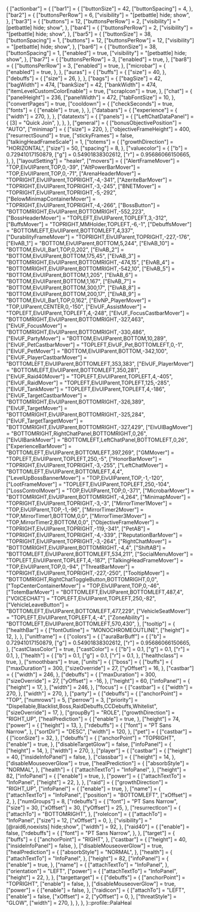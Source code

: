 {
    ["actionbar"] = {
        ["bar1"] = {
            ["buttonSize"] = 42,
            ["buttonSpacing"] = 4,
        },
        ["bar2"] = {
            ["buttonsPerRow"] = 6,
            ["visibility"] = "[petbattle] hide; show",
        },
        ["bar3"] = {
            ["buttons"] = 12,
            ["buttonsPerRow"] = 2,
            ["visibility"] = "[petbattle] hide; show",
        },
        ["bar4"] = {
            ["buttonsPerRow"] = 2,
            ["visibility"] = "[petbattle] hide; show",
        },
        ["bar5"] = {
            ["buttonSize"] = 38,
            ["buttonSpacing"] = 1,
            ["buttons"] = 12,
            ["buttonsPerRow"] = 12,
            ["visibility"] = "[petbattle] hide; show",
        },
        ["bar6"] = {
            ["buttonSize"] = 38,
            ["buttonSpacing"] = 1,
            ["enabled"] = true,
            ["visibility"] = "[petbattle] hide; show",
        },
        ["bar7"] = {
            ["buttonsPerRow"] = 3,
            ["enabled"] = true,
        },
        ["bar8"] = {
            ["buttonsPerRow"] = 3,
            ["enabled"] = true,
        },
        ["microbar"] = {
            ["enabled"] = true,
        },
    },
    ["auras"] = {
        ["buffs"] = {
            ["size"] = 40,
        },
        ["debuffs"] = {
            ["size"] = 26,
        },
    },
    ["bags"] = {
        ["bagSize"] = 42,
        ["bagWidth"] = 474,
        ["bankSize"] = 42,
        ["bankWidth"] = 474,
        ["itemLevelCustomColorEnable"] = true,
        ["scrapIcon"] = true,
    },
    ["chat"] = {
        ["panelHeight"] = 236,
        ["panelWidth"] = 472,
        ["tabFontSize"] = 10,
    },
    ["convertPages"] = true,
    ["cooldown"] = {
        ["checkSeconds"] = true,
        ["fonts"] = {
            ["enable"] = true,
        },
    },
    ["databars"] = {
        ["experience"] = {
            ["width"] = 270,
        },
    },
    ["datatexts"] = {
        ["panels"] = {
            ["LeftChatDataPanel"] = {
                [3] = "Quick Join",
            },
        },
    },
    ["general"] = {
        ["bonusObjectivePosition"] = "AUTO",
        ["minimap"] = {
            ["size"] = 220,
        },
        ["objectiveFrameHeight"] = 400,
        ["resurrectSound"] = true,
        ["stickyFrames"] = false,
        ["talkingHeadFrameScale"] = 1,
        ["totems"] = {
            ["growthDirection"] = "HORIZONTAL",
            ["size"] = 50,
            ["spacing"] = 8,
        },
        ["valuecolor"] = {
            ["b"] = 0.72941017150879,
            ["g"] = 0.54901838302612,
            ["r"] = 0.95686066150665,
        },
    },
    ["layoutSetting"] = "healer",
    ["movers"] = {
        ["AlertFrameMover"] = "TOP,ElvUIParent,TOP,0,-39",
        ["AltPowerBarMover"] = "TOP,ElvUIParent,TOP,0,-71",
        ["ArenaHeaderMover"] = "TOPRIGHT,ElvUIParent,TOPRIGHT,-4,-341",
        ["AzeriteBarMover"] = "TOPRIGHT,ElvUIParent,TOPRIGHT,-3,-245",
        ["BNETMover"] = "TOPRIGHT,ElvUIParent,TOPRIGHT,-5,-292",
        ["BelowMinimapContainerMover"] = "TOPRIGHT,ElvUIParent,TOPRIGHT,-4,-266",
        ["BossButton"] = "BOTTOMRIGHT,ElvUIParent,BOTTOMRIGHT,-552,223",
        ["BossHeaderMover"] = "TOPLEFT,ElvUIParent,TOPLEFT,3,-312",
        ["BuffsMover"] = "TOPRIGHT,MMHolder,TOPLEFT,-6,-1",
        ["DebuffsMover"] = "BOTTOMLEFT,ElvUIParent,BOTTOMLEFT,4,337",
        ["DurabilityFrameMover"] = "TOPRIGHT,ElvUIParent,TOPRIGHT,-227,-176",
        ["ElvAB_1"] = "BOTTOM,ElvUIParent,BOTTOM,5,244",
        ["ElvAB_10"] = "BOTTOM,ElvUI_Bar1,TOP,0,202",
        ["ElvAB_2"] = "BOTTOM,ElvUIParent,BOTTOM,175,45",
        ["ElvAB_3"] = "BOTTOMRIGHT,ElvUIParent,BOTTOMRIGHT,-474,15",
        ["ElvAB_4"] = "BOTTOMRIGHT,ElvUIParent,BOTTOMRIGHT,-542,10",
        ["ElvAB_5"] = "BOTTOM,ElvUIParent,BOTTOM,1,205",
        ["ElvAB_6"] = "BOTTOM,ElvUIParent,BOTTOM,1,167",
        ["ElvAB_7"] = "BOTTOM,ElvUIParent,BOTTOM,300,17",
        ["ElvAB_8"] = "BOTTOM,ElvUIParent,BOTTOM,200,17",
        ["ElvAB_9"] = "BOTTOM,ElvUI_Bar1,TOP,0,162",
        ["ElvNP_PlayerMover"] = "TOP,UIParent,CENTER,0,-150",
        ["ElvUF_AssistMover"] = "TOPLEFT,ElvUIParent,TOPLEFT,4,-248",
        ["ElvUF_FocusCastbarMover"] = "BOTTOMRIGHT,ElvUIParent,BOTTOMRIGHT,-327,463",
        ["ElvUF_FocusMover"] = "BOTTOMRIGHT,ElvUIParent,BOTTOMRIGHT,-330,486",
        ["ElvUF_PartyMover"] = "BOTTOM,ElvUIParent,BOTTOM,10,289",
        ["ElvUF_PetCastbarMover"] = "TOPLEFT,ElvUF_Pet,BOTTOMLEFT,0,-1",
        ["ElvUF_PetMover"] = "BOTTOM,ElvUIParent,BOTTOM,-342,100",
        ["ElvUF_PlayerCastbarMover"] = "BOTTOMLEFT,ElvUIParent,BOTTOMLEFT,353,383",
        ["ElvUF_PlayerMover"] = "BOTTOMLEFT,ElvUIParent,BOTTOMLEFT,350,281",
        ["ElvUF_Raid40Mover"] = "TOPLEFT,ElvUIParent,TOPLEFT,4,-405",
        ["ElvUF_RaidMover"] = "TOPLEFT,ElvUIParent,TOPLEFT,125,-285",
        ["ElvUF_TankMover"] = "TOPLEFT,ElvUIParent,TOPLEFT,4,-186",
        ["ElvUF_TargetCastbarMover"] = "BOTTOMRIGHT,ElvUIParent,BOTTOMRIGHT,-326,389",
        ["ElvUF_TargetMover"] = "BOTTOMRIGHT,ElvUIParent,BOTTOMRIGHT,-325,284",
        ["ElvUF_TargetTargetMover"] = "BOTTOMRIGHT,ElvUIParent,BOTTOMRIGHT,-327,429",
        ["ElvUIBagMover"] = "BOTTOMRIGHT,RightChatPanel,BOTTOMRIGHT,0,26",
        ["ElvUIBankMover"] = "BOTTOMLEFT,LeftChatPanel,BOTTOMLEFT,0,26",
        ["ExperienceBarMover"] = "BOTTOMLEFT,ElvUIParent,BOTTOMLEFT,397,269",
        ["GMMover"] = "TOPLEFT,ElvUIParent,TOPLEFT,250,-5",
        ["HonorBarMover"] = "TOPRIGHT,ElvUIParent,TOPRIGHT,-3,-255",
        ["LeftChatMover"] = "BOTTOMLEFT,ElvUIParent,BOTTOMLEFT,4,4",
        ["LevelUpBossBannerMover"] = "TOP,ElvUIParent,TOP,-1,-120",
        ["LootFrameMover"] = "TOPLEFT,ElvUIParent,TOPLEFT,250,-104",
        ["LossControlMover"] = "TOP,ElvUIParent,TOP,0,-371",
        ["MicrobarMover"] = "BOTTOMRIGHT,ElvUIParent,BOTTOMRIGHT,-4,264",
        ["MinimapMover"] = "TOPRIGHT,ElvUIParent,TOPRIGHT,-3,-3",
        ["MirrorTimer1Mover"] = "TOP,ElvUIParent,TOP,-1,-96",
        ["MirrorTimer2Mover"] = "TOP,MirrorTimer1,BOTTOM,0,0",
        ["MirrorTimer3Mover"] = "TOP,MirrorTimer2,BOTTOM,0,0",
        ["ObjectiveFrameMover"] = "TOPRIGHT,ElvUIParent,TOPRIGHT,-119,-341",
        ["PetAB"] = "TOPRIGHT,ElvUIParent,TOPRIGHT,-4,-339",
        ["ReputationBarMover"] = "TOPRIGHT,ElvUIParent,TOPRIGHT,-3,-264",
        ["RightChatMover"] = "BOTTOMRIGHT,ElvUIParent,BOTTOMRIGHT,-4,4",
        ["ShiftAB"] = "BOTTOMLEFT,ElvUIParent,BOTTOMLEFT,534,211",
        ["SocialMenuMover"] = "TOPLEFT,ElvUIParent,TOPLEFT,4,-187",
        ["TalkingHeadFrameMover"] = "TOP,ElvUIParent,TOP,0,-94",
        ["ThreatBarMover"] = "TOPRIGHT,ElvUIParent,TOPRIGHT,-227,-250",
        ["TooltipMover"] = "BOTTOMRIGHT,RightChatToggleButton,BOTTOMRIGHT,0,0",
        ["TopCenterContainerMover"] = "TOP,ElvUIParent,TOP,0,-46",
        ["TotemBarMover"] = "BOTTOMLEFT,ElvUIParent,BOTTOMLEFT,487,4",
        ["VOICECHAT"] = "TOPLEFT,ElvUIParent,TOPLEFT,250,-82",
        ["VehicleLeaveButton"] = "BOTTOMLEFT,ElvUIParent,BOTTOMLEFT,477,229",
        ["VehicleSeatMover"] = "TOPLEFT,ElvUIParent,TOPLEFT,4,-4",
        ["ZoneAbility"] = "BOTTOMLEFT,ElvUIParent,BOTTOMLEFT,570,430",
    },
    ["tooltip"] = {
        ["healthBar"] = {
            ["fontOutline"] = "MONOCHROMEOUTLINE",
            ["height"] = 12,
        },
    },
    ["unitframe"] = {
        ["colors"] = {
            ["auraBarBuff"] = {
                ["b"] = 0.72941017150879,
                ["g"] = 0.54901838302612,
                ["r"] = 0.95686066150665,
            },
            ["castClassColor"] = true,
            ["castColor"] = {
                ["b"] = 0.1,
                ["g"] = 0.1,
                ["r"] = 0.1,
            },
            ["health"] = {
                ["b"] = 0.1,
                ["g"] = 0.1,
                ["r"] = 0.1,
            },
            ["healthclass"] = true,
        },
        ["smoothbars"] = true,
        ["units"] = {
            ["boss"] = {
                ["buffs"] = {
                    ["maxDuration"] = 300,
                    ["sizeOverride"] = 27,
                    ["yOffset"] = 16,
                },
                ["castbar"] = {
                    ["width"] = 246,
                },
                ["debuffs"] = {
                    ["maxDuration"] = 300,
                    ["sizeOverride"] = 27,
                    ["yOffset"] = -16,
                },
                ["height"] = 60,
                ["infoPanel"] = {
                    ["height"] = 17,
                },
                ["width"] = 246,
            },
            ["focus"] = {
                ["castbar"] = {
                    ["width"] = 270,
                },
                ["width"] = 270,
            },
            ["party"] = {
                ["debuffs"] = {
                    ["anchorPoint"] = "TOP",
                    ["numrows"] = 5,
                    ["perrow"] = 3,
                    ["priority"] = "Dispellable,Blacklist,Boss,RaidDebuffs,CCDebuffs,Whitelist",
                    ["sizeOverride"] = 17,
                },
                ["groupBy"] = "ROLE",
                ["growthDirection"] = "RIGHT_UP",
                ["healPrediction"] = {
                    ["enable"] = true,
                },
                ["height"] = 74,
                ["power"] = {
                    ["height"] = 13,
                },
                ["rdebuffs"] = {
                    ["font"] = "PT Sans Narrow",
                },
                ["sortDir"] = "DESC",
                ["width"] = 120,
            },
            ["pet"] = {
                ["castbar"] = {
                    ["iconSize"] = 32,
                },
                ["debuffs"] = {
                    ["anchorPoint"] = "TOPRIGHT",
                    ["enable"] = true,
                },
                ["disableTargetGlow"] = false,
                ["infoPanel"] = {
                    ["height"] = 14,
                },
                ["width"] = 270,
            },
            ["player"] = {
                ["castbar"] = {
                    ["height"] = 40,
                    ["insideInfoPanel"] = false,
                },
                ["classbar"] = {
                    ["height"] = 14,
                },
                ["disableMouseoverGlow"] = true,
                ["healPrediction"] = {
                    ["absorbStyle"] = "NORMAL",
                },
                ["health"] = {
                    ["attachTextTo"] = "InfoPanel",
                },
                ["height"] = 82,
                ["infoPanel"] = {
                    ["enable"] = true,
                },
                ["power"] = {
                    ["attachTextTo"] = "InfoPanel",
                    ["height"] = 22,
                },
            },
            ["raid"] = {
                ["growthDirection"] = "RIGHT_UP",
                ["infoPanel"] = {
                    ["enable"] = true,
                },
                ["name"] = {
                    ["attachTextTo"] = "InfoPanel",
                    ["position"] = "BOTTOMLEFT",
                    ["xOffset"] = 2,
                },
                ["numGroups"] = 8,
                ["rdebuffs"] = {
                    ["font"] = "PT Sans Narrow",
                    ["size"] = 30,
                    ["xOffset"] = 30,
                    ["yOffset"] = 25,
                },
                ["resurrectIcon"] = {
                    ["attachTo"] = "BOTTOMRIGHT",
                },
                ["roleIcon"] = {
                    ["attachTo"] = "InfoPanel",
                    ["size"] = 12,
                    ["xOffset"] = 0,
                },
                ["visibility"] = "[@raid6,noexists] hide;show",
                ["width"] = 92,
            },
            ["raid40"] = {
                ["enable"] = false,
                ["rdebuffs"] = {
                    ["font"] = "PT Sans Narrow",
                },
            },
            ["target"] = {
                ["buffs"] = {
                    ["anchorPoint"] = "RIGHT",
                },
                ["castbar"] = {
                    ["height"] = 40,
                    ["insideInfoPanel"] = false,
                },
                ["disableMouseoverGlow"] = true,
                ["healPrediction"] = {
                    ["absorbStyle"] = "NORMAL",
                },
                ["health"] = {
                    ["attachTextTo"] = "InfoPanel",
                },
                ["height"] = 82,
                ["infoPanel"] = {
                    ["enable"] = true,
                },
                ["name"] = {
                    ["attachTextTo"] = "InfoPanel",
                },
                ["orientation"] = "LEFT",
                ["power"] = {
                    ["attachTextTo"] = "InfoPanel",
                    ["height"] = 22,
                },
            },
            ["targettarget"] = {
                ["debuffs"] = {
                    ["anchorPoint"] = "TOPRIGHT",
                    ["enable"] = false,
                },
                ["disableMouseoverGlow"] = true,
                ["power"] = {
                    ["enable"] = false,
                },
                ["raidicon"] = {
                    ["attachTo"] = "LEFT",
                    ["enable"] = false,
                    ["xOffset"] = 2,
                    ["yOffset"] = 0,
                },
                ["threatStyle"] = "GLOW",
                ["width"] = 270,
            },
        },
    },
}::profile::PalaHeal
